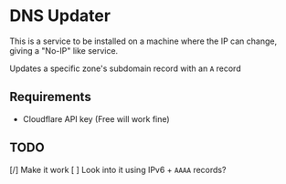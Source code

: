 # DNS Updater

This is a service to be installed on a machine where the IP can change, giving a "No-IP" like service.

Updates a specific zone's subdomain record with an `A` record

## Requirements

- Cloudflare API key (Free will work fine)

## TODO

[/] Make it work
[ ] Look into it using IPv6 + `AAAA` records?